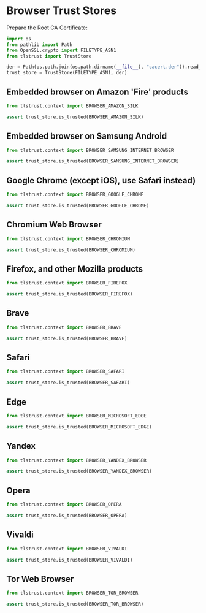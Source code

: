 # Browser Trust Stores

Prepare the Root CA Certificate:

```py
import os
from pathlib import Path
from OpenSSL.crypto import FILETYPE_ASN1
from tlstrust import TrustStore

der = Path(os.path.join(os.path.dirname(__file__), "cacert.der")).read_bytes()
trust_store = TrustStore(FILETYPE_ASN1, der)
```

## Embedded browser on Amazon 'Fire' products

```py
from tlstrust.context import BROWSER_AMAZON_SILK

assert trust_store.is_trusted(BROWSER_AMAZON_SILK)
```

## Embedded browser on Samsung Android

```py
from tlstrust.context import BROWSER_SAMSUNG_INTERNET_BROWSER

assert trust_store.is_trusted(BROWSER_SAMSUNG_INTERNET_BROWSER)
```

## Google Chrome (except iOS), use Safari instead)

```py
from tlstrust.context import BROWSER_GOOGLE_CHROME

assert trust_store.is_trusted(BROWSER_GOOGLE_CHROME)
```

## Chromium Web Browser

```py
from tlstrust.context import BROWSER_CHROMIUM

assert trust_store.is_trusted(BROWSER_CHROMIUM)
```

## Firefox, and other Mozilla products

```py
from tlstrust.context import BROWSER_FIREFOX

assert trust_store.is_trusted(BROWSER_FIREFOX)
```

## Brave

```py
from tlstrust.context import BROWSER_BRAVE

assert trust_store.is_trusted(BROWSER_BRAVE)
```

## Safari

```py
from tlstrust.context import BROWSER_SAFARI

assert trust_store.is_trusted(BROWSER_SAFARI)
```

## Edge

```py
from tlstrust.context import BROWSER_MICROSOFT_EDGE

assert trust_store.is_trusted(BROWSER_MICROSOFT_EDGE)
```

## Yandex

```py
from tlstrust.context import BROWSER_YANDEX_BROWSER

assert trust_store.is_trusted(BROWSER_YANDEX_BROWSER)
```

## Opera

```py
from tlstrust.context import BROWSER_OPERA

assert trust_store.is_trusted(BROWSER_OPERA)
```

## Vivaldi

```py
from tlstrust.context import BROWSER_VIVALDI

assert trust_store.is_trusted(BROWSER_VIVALDI)
```

## Tor Web Browser

```py
from tlstrust.context import BROWSER_TOR_BROWSER

assert trust_store.is_trusted(BROWSER_TOR_BROWSER)
```
